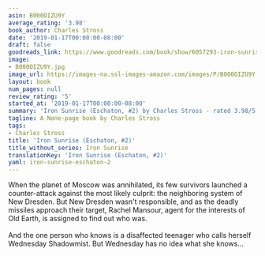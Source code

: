 ```yaml
---
asin: B000OIZU9Y
average_rating: '3.98'
book_author: Charles Stross
date: '2019-01-17T00:00:00-08:00'
draft: false
goodreads_link: https://www.goodreads.com/book/show/6057293-iron-sunrise
image:
- B000OIZU9Y.jpg
image_url: https://images-na.ssl-images-amazon.com/images/P/B000OIZU9Y.01._SCLZZZZZZZ.jpg
layout: book
num_pages: null
review_rating: '5'
started_at: '2019-01-17T00:00:00-08:00'
summary: 'Iron Sunrise (Eschaton, #2) by Charles Stross - rated 3.98/5 on Goodreads'
tagline: A None-page book by Charles Stross
tags:
- Charles Stross
title: 'Iron Sunrise (Eschaton, #2)'
title_without_series: Iron Sunrise
translationKey: 'Iron Sunrise (Eschaton, #2)'
yaml: iron-sunrise-eschaton-2
---
```


When the planet of Moscow was annihilated, its few survivors launched a counter-attack against the most likely culprit: the neighboring system of New Dresden. But New Dresden wasn't responsible, and as the deadly missiles approach their target, Rachel Mansour, agent for the interests of Old Earth, is assigned to find out who was. <br /><br /> And the one person who knows is a disaffected teenager who calls herself Wednesday Shadowmist. But Wednesday has no idea what she knows...